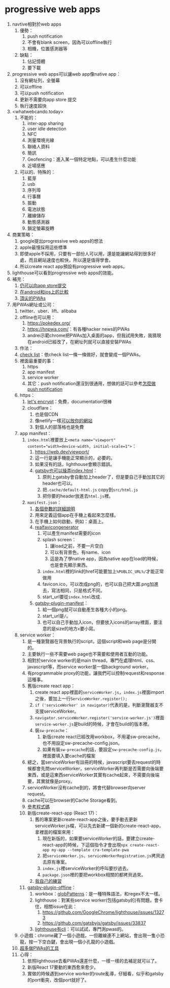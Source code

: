 # progressive web apps

1. navtive相對於web apps
   1. 優勢：
      1. push notification
      2. 不會有blank screen，因為可以offline執行
      3. 相機，位置感測器等
   2. 缺點：
      1. 佔記憶體
      2. 要下載
2. progressive web apps可以讓web app像native app：
   1. 沒有網址列，全螢幕
   2. 可以offline
   3. 可以push notification
   4. 更新不需要向app store 提交
   5. 執行速度超快
3. <whatwebcando.today>
   1. 不能的：
      1. inter-app sharing
      2. user idle detection
      3. NFC
      4. 測量環境光線
      5. 聯絡人資料
      6. 簡訊
      7. Geofencing：進入某一個特定地點，可以產生什麼功能
      8. 近場感應
   2. 可以的、特殊的：
      1. 藍芽
      2. usb
      3. 序列埠
      4. 行事曆
      5. 振動
      6. 電池狀態
      7. 離線儲存
      8. 動態感測器
      9. 鎖定螢幕旋轉
4. 商業策略：
   1. google提出progressive web apps的想法
   2. apple最慢採用這些標準
   3. 即使apple不採用，只要有一部份人可以用，還是能讓網站得到很多好處，而且網站速度也較快，所以還是值得學會。
   4. 所以create react app預設有progressive web apps。
5. lighthouse可以看到progressive web apps的效能。
6. 補充：
   1. [仍可以向app store提交](http://debuggerdotbreak.judahgabriel.com/2018/04/13/i-built-a-pwa-ad-published-it-in-3-app-stores-heres-what-i-learned/)
   2. [在android和ios上的比較](https://medium.com/@firt/progressive-web-apps-on-ios-are-here-d00430dee3a7)
   3. [頂尖的PWAs](https://appsco.pe/)
7. 用PWAs網址或公司：
   1. twitter、uber、lift、alibaba
   2. offline也可以用：
      1. <https://pokedex.org/>
      2. <https://hnpwa.com/>：有各種hacker news的PWAs
      3. andrei示範chrome把PWAs加入桌面的app，但我試用失敗，我猜現在android已經改了，在網址列就可以直接安裝PWAs
   3. 作法：
   4. [check list](https://web.dev/pwa-checklist/)：依check list一條一條做好，就會變成一個PWAs。
   5. 裡面最重要的事：
      1. https
      2. app manifest
      3. service worker
      4. 其它：push notification還沒到很通用，想做的話可以參考[怎麼做push notification](https://auth0.com/blog/introduction-to-progressive-web-apps-push-notifications-part-3/)
   6. https：
      1. [let's encrypt](https://letsencrypt.org/zh-tw/getting-started/)：免費，documentation很棒
      2. cloudflare：
         1. 也是個CDN
         2. 像netlify一樣[可以放你的網站](https://developers.cloudflare.com/pages/framework-guides/deploy-a-react-application)
         3. 對個人的部落格也是免費
   7. app manifest：
      1. `index.html`裡要放上`<meta name="viewport" content="width=device-width, initial-scale=1">`：
         1. <https://web.dev/viewport/>
         2. 這一行是讓手機能正常顯示的，必要的。
         3. 如果沒有的話，lighthouse會顯示錯誤。
         4. [gatsby也可以操弄index.html](https://www.gatsbyjs.com/docs/custom-html/)：
            1. 原則上gatsby會自動加上header了，但是要自己手動加其它的header也可以。
            2. 把`.cache/default-html.js` copy到`src/html.js`
            3. 把你要的header放進去`html.js`裡。
      2. `manifest.json`：
         1. [各個參數的詳細說明](https://web.dev/add-manifest/)
         2. 用來定義這個app在手機上看起來怎麼樣。
         3. 在手機上如何啟動，例如：桌面上。
         4. [realfavicongenerator](https://realfavicongenerator.net/)
            1. 可以產生manifest需要的icon
            2. splash screen：
               1. 讓load之前，不要一片空白
               2. 可以有背景色，有name、icon
               3. 這是為了學native app，因為native app在load的時候，也是會先顯示東西。
            3. `index.html`裡的link的href可能要加上`%PUBLIC_URL%/`才能正常做用
            4. favicon.ico，可以改成png的，也可以自己把大圖.png加進去，寫法相同，只是格式不同。
            5. start_url要從`index.html`改成`.`
         5. [gatsby-plugin-manifest](https://www.gatsbyjs.com/plugins/gatsby-plugin-manifest/)：
            1. 給一個png就可以自動產生各種大小的png。
            2. start_url是`/`。
            3. 也可以自己手動加入icon，但要放入icons的array裡面，要注意的是size的地方`x`要小寫。
   8. service worker：
      1. 是一種瀏覽器在背景執行的script，這個script和web page是分開的。
      2. 主要執行一些不需要web page也不需要和使用者互動的功能。
      3. 相對於service worker的是main thread，專門在處理html、css、javascript等，而service worker是一個background worker。
      4. 有programmable proxy的功能，讓我們可以控制request和response這種事。
      5. 舊版create react app：
         1. create react app裡面的`serviceWorker.js`，`index.js`裡面import之後，要加上一行`ServiceWorker.register();`
         2. `if ('serviceWorker' in navigator)`代表的是，判斷瀏覽器支不支援serviceWorker。
         3. `navigator.serviceWorker.register('service-worker.js')`裡面`service-worker.js`是build的時候，才會在build的版本裡。
         4. 裝`sw-precache`：
            1. 新版create react已經改用workbox，不用灌sw-precache，也不用設定sw-precache-config.json。
            2. 如果有裝`sw-precache`的話，要設定`sw-precache-config.js`，裡面要填入要cache的檔案
      6. 總之，當serviceWorker有註冊的時候，javascript要去request的時候都會先問serviceWorker，serviceWorker再判斷是否需要向後端要東西，或是這東西serviceWorker其實有cache起來，不需要向後端要，其實就像是proxy。
      7. serviceWorker沒有cache到的，將會代替browser向server request。
      8. cache可以在browser的Cache Storage看到。
      9. [參考程式碼](https://github.com/jeffposnick/create-react-pwa/compare/starting-point...pwa)
      10. 新版create-react-app (React 17)：
          1. 舊的專案更新create-react-app之後，要手動去更新serviceWorker.js檔，可以先去新建一個新的create-react-app，拿裡面的檔案來用：
             1. 現在新版的，如果要serviceWorker的話，要建立create-react-app的時候，下這個指令才會出現`npx create-react-app my-app --template cra-template-pwa`
             2. 把`serviceWorker.js`、`serviceWorkerRegistration.js`拷貝過去原有專案。
             3. `index.js`裡serviceWorker的呼叫要抄過去。
             4. `package.json`裡的要把workbox相關的都拷貝過來。
          2. [我自己的練習](https://github.com/yellowful/robofriends-redux)
      11. [gatsby-plugin-offline](https://www.gatsbyjs.com/plugins/gatsby-plugin-offline/)：
          1. workbox：[globPatterns](https://github.com/isaacs/node-glob#glob-primer)：是一種特殊語法，和regex不太一樣。
          2. lighthouse：對某些service worker(包括gatsby的)有問題，會卡住，相關issue在此：
             1. <https://github.com/GoogleChrome/lighthouse/issues/13273>
             2. <https://github.com/gatsbyjs/gatsby/issues/33837>
          3. [lighthouse有cli](https://www.npmjs.com/package/lighthouse#using-the-node-cli)：可以試試，專門測pwas的。
   9. 小遊戲：chrome藏了一個小遊戲，一但離線連不上網站，會出現一隻小恐龍，按一下空白鍵，會出現一個小孔龍的小遊戲。 
   10. [超多做PWAs的工具](https://progressivetooling.com/)
   11. 心得：
       1. 依照lighthouse去看PWAs還差什麼，一樣一樣的去補足就可以了。
       2. 新版React 17要動的東西愈來愈少。
       3. 實做的時候遇到service worker的route亂導，仔細看，似乎和gatsby的port衝突，改個port就好了。